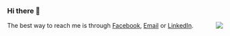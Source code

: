 ### Hi there 👋

<a href="#">
  <img align="right" src="https://github-readme-stats.vercel.app/api?username=vndee&show_icons=true&theme=default">
</a>

The best way to reach me is through [Facebook](https://www.facebook.com/vndee.huynh), [Email](mailto:vndee.huynh@gmail.com) or [LinkedIn](https://www.linkedin.com/in/vndee/).

